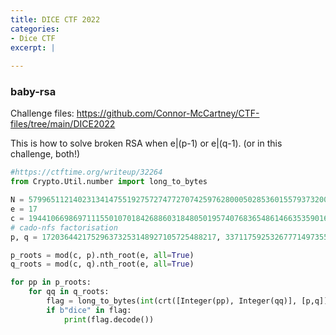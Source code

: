 ```yaml
---
title: DICE CTF 2022
categories:
- Dice CTF
excerpt: |
  
---
```



### baby-rsa

Challenge files: <https://github.com/Connor-McCartney/CTF-files/tree/main/DICE2022>

This is how to solve broken RSA when e|(p-1) or e|(q-1). (or in this challenge, both!)
<br>

```python
#https://ctftime.org/writeup/32264
from Crypto.Util.number import long_to_bytes

N = 57996511214023134147551927572747727074259762800050285360155793732008227782157
e = 17
c = 19441066986971115501070184268860318480501957407683654861466353590162062492971
# cado-nfs factorisation
p, q = 172036442175296373253148927105725488217, 337117592532677714973555912658569668821

p_roots = mod(c, p).nth_root(e, all=True)
q_roots = mod(c, q).nth_root(e, all=True)

for pp in p_roots:
    for qq in q_roots:
        flag = long_to_bytes(int(crt([Integer(pp), Integer(qq)], [p,q])))
        if b"dice" in flag:
            print(flag.decode())
```
